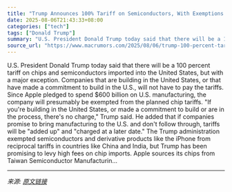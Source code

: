```yaml
---
title: "Trump Announces 100% Tariff on Semiconductors, With Exemptions for Companies Building in the U.S."
date: 2025-08-06T21:43:33+08:00
categories: ["tech"]
tags: ["Donald Trump"]
summary: "U.S. President Donald Trump today said that there will be a 100 percent tariff on chips and semiconductors imported into the United States, but with a major exception. Companies that are building in t"
source_url: "https://www.macrumors.com/2025/08/06/trump-100-percent-tariff-chips/"
---
```


U.S. President Donald Trump today said that there will be a 100 percent tariff on chips and semiconductors imported into the United States, but with a major exception. Companies that are building in the United States, or that have made a commitment to build in the U.S., will not have to pay the tariffs. Since Apple pledged to spend &#36;600 billion on U.S. manufacturing, the company will presumably be exempted from the planned chip tariffs. "If you're building in the United States, or made a commitment to build or are in the process, there's no charge," Trump said. He added that if companies promise to bring manufacturing to the U.S. and don't follow through, tariffs will be "added up" and "charged at a later date." The Trump administration exempted semiconductors and derivative products like the iPhone from reciprocal tariffs in countries like China and India, but Trump has been promising to levy high fees on chip imports. Apple sources its chips from Taiwan Semiconductor Manufacturin...

---

*来源: [原文链接](https://www.macrumors.com/2025/08/06/trump-100-percent-tariff-chips/)*
